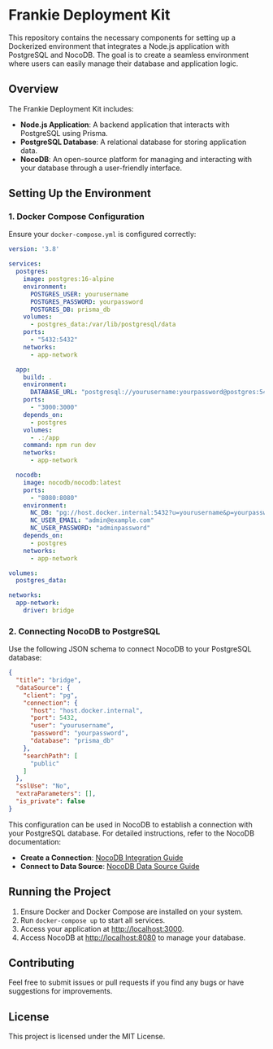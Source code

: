 # Frankie Deployment Kit

This repository contains the necessary components for setting up a Dockerized environment that integrates a Node.js application with PostgreSQL and NocoDB. The goal is to create a seamless environment where users can easily manage their database and application logic.

## Overview

The Frankie Deployment Kit includes:

- **Node.js Application**: A backend application that interacts with PostgreSQL using Prisma.
- **PostgreSQL Database**: A relational database for storing application data.
- **NocoDB**: An open-source platform for managing and interacting with your database through a user-friendly interface.

## Setting Up the Environment

### 1. Docker Compose Configuration

Ensure your `docker-compose.yml` is configured correctly:

```yaml
version: '3.8'

services:
  postgres:
    image: postgres:16-alpine
    environment:
      POSTGRES_USER: yourusername
      POSTGRES_PASSWORD: yourpassword
      POSTGRES_DB: prisma_db
    volumes:
      - postgres_data:/var/lib/postgresql/data
    ports:
      - "5432:5432"
    networks:
      - app-network

  app:
    build: .
    environment:
      DATABASE_URL: "postgresql://yourusername:yourpassword@postgres:5432/prisma_db"
    ports:
      - "3000:3000"
    depends_on:
      - postgres
    volumes:
      - .:/app
    command: npm run dev
    networks:
      - app-network

  nocodb:
    image: nocodb/nocodb:latest
    ports:
      - "8080:8080"
    environment:
      NC_DB: "pg://host.docker.internal:5432?u=yourusername&p=yourpassword&d=nocodb_db"
      NC_USER_EMAIL: "admin@example.com"
      NC_USER_PASSWORD: "adminpassword"
    depends_on:
      - postgres
    networks:
      - app-network

volumes:
  postgres_data:

networks:
  app-network:
    driver: bridge
```


### 2. Connecting NocoDB to PostgreSQL
Use the following JSON schema to connect NocoDB to your PostgreSQL database:

```json
{
  "title": "bridge",
  "dataSource": {
    "client": "pg",
    "connection": {
      "host": "host.docker.internal",
      "port": 5432,
      "user": "yourusername",
      "password": "yourpassword",
      "database": "prisma_db"
    },
    "searchPath": [
      "public"
    ]
  },
  "sslUse": "No",
  "extraParameters": [],
  "is_private": false
}
```


This configuration can be used in NocoDB to establish a connection with your PostgreSQL database. For detailed instructions, refer to the NocoDB documentation:

- **Create a Connection**: [NocoDB Integration Guide](https://docs.nocodb.com/integrations/create-connection)
- **Connect to Data Source**: [NocoDB Data Source Guide](https://docs.nocodb.com/data-sources/connect-to-data-source)

## Running the Project

1. Ensure Docker and Docker Compose are installed on your system.
2. Run `docker-compose up` to start all services.
3. Access your application at [http://localhost:3000](http://localhost:3000).
4. Access NocoDB at [http://localhost:8080](http://localhost:8080) to manage your database.

## Contributing

Feel free to submit issues or pull requests if you find any bugs or have suggestions for improvements.

## License

This project is licensed under the MIT License.
